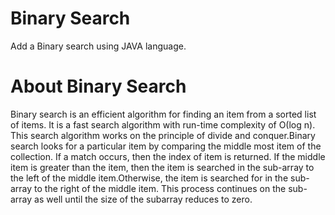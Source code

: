 # Binary Search
Add a Binary search using JAVA language.

# About Binary Search
Binary search is an efficient algorithm for finding an item from a sorted list of items. It is a fast search algorithm with run-time complexity of Ο(log n). 
This search algorithm works on the principle of divide and conquer.Binary search looks for a particular item by comparing the middle most item of the collection.
If a match occurs, then the index of item is returned. If the middle item is greater than the item, then the item is searched in the sub-array to the left of the
middle item.Otherwise, the item is searched for in the sub-array to the right of the middle item. This process continues on the sub-array as well until the size of the 
subarray reduces to zero.

